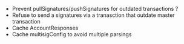 * Prevent pullSignatures/pushSignatures for outdated transactions ?
* Refuse to send a signatures via a tranasction that outdate master transaction
* Cache AccountResponses
* Cache multisigConfig to avoid multiple parsings
